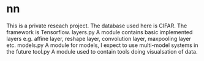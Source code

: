 # nn
This is a private reseach project. The database used here is CIFAR. The framework is Tensorflow.
layers.py
A module contains basic implemented layers e.g. affine layer, reshape layer, convolution layer, maxpooling layer etc.
models.py
A module for models, I expect to use multi-model systems in the future
tool.py
A module used to contain tools doing visualsation of data.
